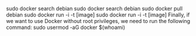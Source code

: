 sudo docker search debian
sudo docker search debian
sudo docker pull debian
sudo docker run -i -t [image]
sudo docker run -i -t [image]
Finally, if we want to use Docker without root privileges, we need to run the following command:
sudo usermod -aG docker $(whoami)
